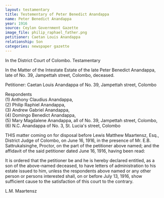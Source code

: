 ```yaml
---
layout: testamentary
title: Testementary of Peter Benedict Anandappa
name: Peter Benedict Anandappa
year: 1916
source: Ceylon Government Gazette
image_file: philip_raphael_father.png
petitioner: Caetan Louis Anandappa 
relationship: Son
categories: newspaper gazette
---
```


In the District Court of Colombo. Testamentary

In the Matter of the Intestate Estate of the late Peter Benedict Anandappa, late of No. 39, Jampettah street, Colombo, deceased.

Petitioner: Caetan Louis Anandappa of No. 39, Jampettah street, Colombo 

Respondents<br />
(1) Anthony Claudius Anandappa, <br />
(2) Philip Raphiel Anandappa, <br />
(3) Andrew Gabriel Anandappa, <br />
(4) Domingo Benedict Anandappa, <br />
(5) Mary Magdalene Anandappa, all of No. 39, Jampettah street, Colombo, <br />
(6) N.C. Anandappa of No. 3, St. Lucia's street, Colombo

THIS matter coming on for disposal before Lewis Matthew Maartensz, Esq., District Judge of Colombo, on June 16, 1916, in the presence of Mr. E.B. Sattrukalsinghe, Proctor, on the part of the petitioner above named; and the affidavit of the said petitioner dated June 16, 1916, having been read:

It is ordered that the petitioner be and he is hereby declared entitled, as a son of the above-named deceased, to have letters of administration to his estate issued to him, unless the respondents above named or any other person or persons interested shall, on or before July 13, 1916, show sufficient cause to the satisfaction of this court to the contrary.

L.M. Maartensz